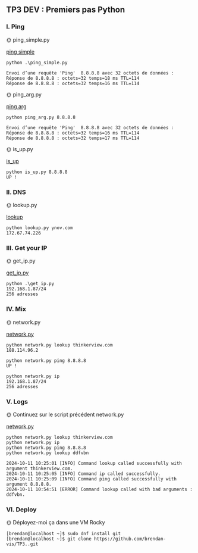 ## TP3 DEV : Premiers pas Python

### I. Ping

🌞 ping_simple.py


[ping simple](./ping_simple.py)
```
python .\ping_simple.py

Envoi d’une requête 'Ping'  8.8.8.8 avec 32 octets de données :
Réponse de 8.8.8.8 : octets=32 temps=18 ms TTL=114
Réponse de 8.8.8.8 : octets=32 temps=16 ms TTL=114
```

🌞 ping_arg.py

[ping arg](./ping_arg.py)
```
python ping_arg.py 8.8.8.8

Envoi d’une requête 'Ping'  8.8.8.8 avec 32 octets de données :
Réponse de 8.8.8.8 : octets=32 temps=16 ms TTL=114
Réponse de 8.8.8.8 : octets=32 temps=17 ms TTL=114
```

🌞 is_up.py

[is_up](./is_up.py)
```
python is_up.py 8.8.8.8
UP !
```

### II. DNS
🌞 lookup.py

[lookup](./lookup.py)
```
python lookup.py ynov.com
172.67.74.226
```

### III. Get your IP

🌞 get_ip.py

[get_ip.py](./get_ip.py)
```
python .\get_ip.py
192.168.1.87/24
256 adresses
```

### IV. Mix

🌞 network.py

[network.py](./network.py)
```
python network.py lookup thinkerview.com
188.114.96.2

python network.py ping 8.8.8.8          
UP !

python network.py ip                    
192.168.1.87/24
256 adresses
```

### V. Logs

🌞 Continuez sur le script précédent network.py

[network.py](./network.py)
```
python network.py lookup thinkerview.com
python network.py ip
python network.py ping 8.8.8.8
python network.py lookup ddfvbn

2024-10-11 10:25:01 [INFO] Command lookup called successfully with argument thinkerview.com.
2024-10-11 10:25:05 [INFO] Command ip called successfully.
2024-10-11 10:25:09 [INFO] Command ping called successfully with argument 8.8.8.8.
2024-10-11 10:54:51 [ERROR] Command lookup called with bad arguments : ddfvbn.
```

### VI. Deploy

🌞 Déployez-moi ça dans une VM Rocky

```
[brendan@localhost ~]$ sudo dnf install git
[brendan@localhost ~]$ git clone https://github.com/brendan-vis/TP3..git
```